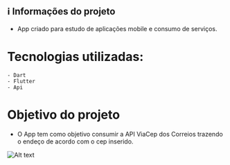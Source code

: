 ## ℹ️ Informações do projeto
- App criado para estudo de aplicações mobile e consumo de serviços. 
# Tecnologias utilizadas:

    - Dart
    - Flutter
    - Api 

# Objetivo do projeto
  - O App tem como objetivo consumir a API ViaCep dos Correios trazendo o endeço de acordo com o cep inserido.

![Alt text](/image1 "Optional Title")